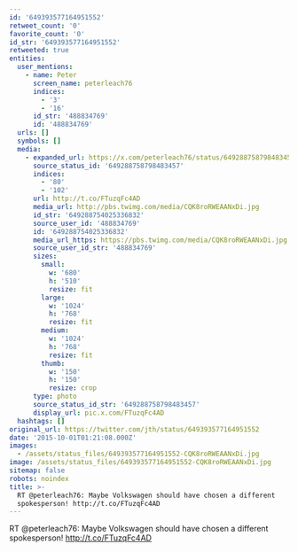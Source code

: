 ```yaml
---
id: '649393577164951552'
retweet_count: '0'
favorite_count: '0'
id_str: '649393577164951552'
retweeted: true
entities:
  user_mentions:
    - name: Peter
      screen_name: peterleach76
      indices:
        - '3'
        - '16'
      id_str: '488834769'
      id: '488834769'
  urls: []
  symbols: []
  media:
    - expanded_url: https://x.com/peterleach76/status/649288758798483457/photo/1
      source_status_id: '649288758798483457'
      indices:
        - '80'
        - '102'
      url: http://t.co/FTuzqFc4AD
      media_url: http://pbs.twimg.com/media/CQK8roRWEAANxDi.jpg
      id_str: '649288754025336832'
      source_user_id: '488834769'
      id: '649288754025336832'
      media_url_https: https://pbs.twimg.com/media/CQK8roRWEAANxDi.jpg
      source_user_id_str: '488834769'
      sizes:
        small:
          w: '680'
          h: '510'
          resize: fit
        large:
          w: '1024'
          h: '768'
          resize: fit
        medium:
          w: '1024'
          h: '768'
          resize: fit
        thumb:
          w: '150'
          h: '150'
          resize: crop
      type: photo
      source_status_id_str: '649288758798483457'
      display_url: pic.x.com/FTuzqFc4AD
  hashtags: []
original_url: https://twitter.com/jth/status/649393577164951552
date: '2015-10-01T01:21:08.000Z'
images:
  - /assets/status_files/649393577164951552-CQK8roRWEAANxDi.jpg
image: /assets/status_files/649393577164951552-CQK8roRWEAANxDi.jpg
sitemap: false
robots: noindex
title: >-
  RT @peterleach76: Maybe Volkswagen should have chosen a different
  spokesperson! http://t.co/FTuzqFc4AD
---
```


RT @peterleach76: Maybe Volkswagen should have chosen a different spokesperson! http://t.co/FTuzqFc4AD